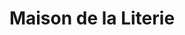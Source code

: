 ---
title: "Maison de la Literie"
url: /saint-martin-lez-tatinghem/maison-de-la-literie/
shop: Betten
---
